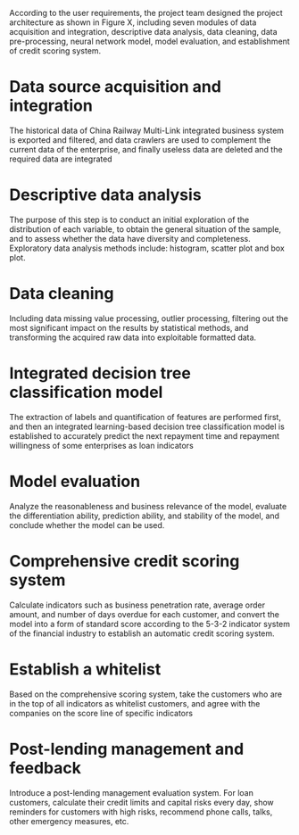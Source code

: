 According to the user requirements, the project team designed the project architecture as shown in Figure X, including seven modules of data acquisition and integration, descriptive data analysis, data cleaning, data pre-processing, neural network model, model evaluation, and establishment of credit scoring system.

# Data source acquisition and integration 
The historical data of China Railway Multi-Link integrated business system is exported and filtered, and data crawlers are used to complement the current data of the enterprise, and finally useless data are deleted and the required data are integrated
# Descriptive data analysis 
The purpose of this step is to conduct an initial exploration of the distribution of each variable, to obtain the general situation of the sample, and to assess whether the data have diversity and completeness. Exploratory data analysis methods include: histogram, scatter plot and box plot.
# Data cleaning 
Including data missing value processing, outlier processing, filtering out the most significant impact on the results by statistical methods, and transforming the acquired raw data into exploitable formatted data.
# Integrated decision tree classification model 
The extraction of labels and quantification of features are performed first, and then an integrated learning-based decision tree classification model is established to accurately predict the next repayment time and repayment willingness of some enterprises as loan indicators
# Model evaluation 
Analyze the reasonableness and business relevance of the model, evaluate the differentiation ability, prediction ability, and stability of the model, and conclude whether the model can be used.
# Comprehensive credit scoring system 
Calculate indicators such as business penetration rate, average order amount, and number of days overdue for each customer, and convert the model into a form of standard score according to the 5-3-2 indicator system of the financial industry to establish an automatic credit scoring system.
# Establish a whitelist 
Based on the comprehensive scoring system, take the customers who are in the top of all indicators as whitelist customers, and agree with the companies on the score line of specific indicators
# Post-lending management and feedback 
Introduce a post-lending management evaluation system. For loan customers, calculate their credit limits and capital risks every day, show reminders for customers with high risks, recommend phone calls, talks, other emergency measures, etc.

